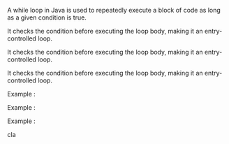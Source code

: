 

A while loop in Java is used to repeatedly execute a block of code as long as a given condition is true.

It checks the condition before executing the loop body, making it an entry-controlled loop.


It checks the condition before executing the loop body, making it an entry-controlled loop.



It checks the condition before executing the loop body, making it an entry-controlled loop.



Example :

Example :


Example :

cla

